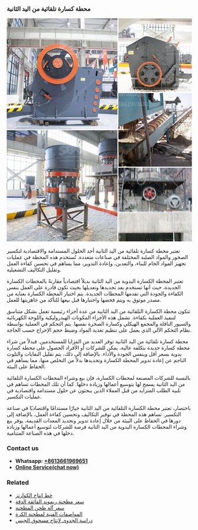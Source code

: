 <h3>محطة كسارة تلقائية من اليد الثانية</h3><img src='1701853381.jpg' alt=''><p>تعتبر محطة كسارة تلقائية من اليد الثانية أحد الحلول المستدامة والاقتصادية لتكسير الصخور والمواد الصلبة المختلفة في صناعات متعددة. تُستخدم هذه المحطة في عمليات تجهيز المواد الخام للبناء، والتعدين، وإعادة التدوير، مما يساهم في تحسين كفاءة العمل وتقليل التكاليف التشغيلية.</p><p>تعتبر المحطة الكسارة اليدوية من اليد الثانية بديلاً اقتصادياً مقارنةً بالمحطات الكسارة الجديدة، حيث أنها تستخدم بعد تجديدها وتعديلها بحيث تكون قادرة على العمل بنفس الكفاءة والجودة التي تقدمها المحطات الجديدة. يتم اختيار المحطة الكسارة بعناية من مصدر موثوق به ويتم فحصها واختبارها قبل بيعها للتأكد من جاهزيتها للعمل.</p><p>تتكون محطة الكسارة التلقائية من اليد الثانية من عدة أجزاء رئيسية تعمل بشكل متناسق لتنفيذ العملية بكفاءة. تشمل هذه الأجزاء المكونات الهيدروليكية واللوحة الكهربائية والسيور الناقلة والمجمع الهيكلي وكسارة الصخرة نفسها. يتم التحكم في العملية بواسطة نظام التحكم الآلي الذي يعمل على تنظيم تغذية المواد وضبط حجم الإخراج حسب الحاجة.</p><p>محطة كسارة تلقائية من اليد الثانية توفر العديد من المزايا للمستخدمين. فبدلاً من شراء محطة كسارة جديدة بتكلفة عالية، يمكن للشركات أو الأفراد الحصول على محطة كسارة يدوية بسعر أقل وبنفس الجودة والأداء. بالإضافة إلى ذلك، يتم تقليل النفايات والتلوث الناجم عن إعادة تدوير المحطة الكسارة وتجديدها بدلاً من التخلص منها، مما يساهم في الحفاظ على البيئة.</p><p>بالنسبة للشركات المصنعة لمحطات الكسارة، فإن بيع وشراء المحطات الكسارة التلقائية من اليد الثانية يسمح لها بتوسيع أعمالها وزيادة دخلها. كما أن تلك المحطات تساهم في تلبية الطلب المتزايد من قبل العملاء الذين يبحثون عن حلول مستدامة واقتصادية في عمليات التكسير.</p><p>باختصار، تعتبر محطة الكسارة التلقائية من اليد الثانية خيارًا مستدامًا واقتصاديًا في صناعة التكسير. تساهم هذه المحطة في توفير التكاليف وتحسين كفاءة العمل، بالإضافة إلى دورها في الحفاظ على البيئة من خلال إعادة تدوير وتجديد المعدات القديمة. يوفر بيع وشراء المحطات الكسارة اليدوية من اليد الثانية فرصة للشركات لتوسيع أعمالها وزيادة دخلها في هذه الصناعة المتنامية.</p><h3>Contact us</h3><ul><li><strong>Whatsapp:&nbsp;<a href="https://wa.me/8613661969651">+8613661969651</a></strong></li><li><a href="https://swt.shibang-china.com/?git&amp;zhl&amp;محطة كسارة تلقائية من اليد الثانية"><strong>Online Service(chat now)</strong></a></li></ul><h3>Related</h3><ul><li><a href='خط إنتاج الكوارتز.md'>خط إنتاج الكوارتز</a></li><li><a href='سعر مطحنة ريموند الفائقة الدقة.md'>سعر مطحنة ريموند الفائقة الدقة</a></li><li><a href='سعر آلة طحن المطحنة.md'>سعر آلة طحن المطحنة</a></li><li><a href='المواصفات الفنية لمطحنة الكرة.md'>المواصفات الفنية لمطحنة الكرة</a></li><li><a href='دراسة الجدوى لإنتاج مسحوق الجبس.md'>دراسة الجدوى لإنتاج مسحوق الجبس</a></li></ul>